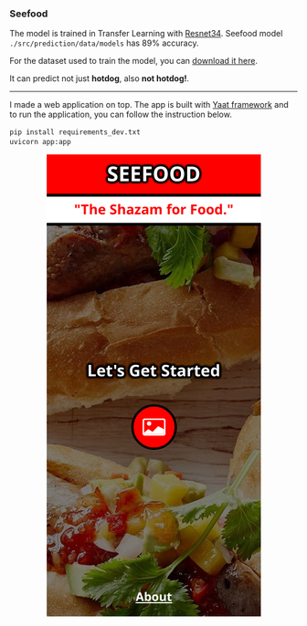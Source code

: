 ### Seefood

The model is trained in Transfer Learning with [Resnet34](https://towardsdatascience.com/understanding-and-visualizing-resnets-442284831be8). Seefood model `./src/prediction/data/models` has 89% accuracy.

For the dataset used to train the model, you can [download it here](https://www.kaggle.com/dansbecker/hot-dog-not-hot-dog).

It can predict not just **hotdog**, also **not hotdog!**.

---

I made a web application on top. The app is built with [Yaat framework](https://github.com/yaat-project/yaat) and to run the application, you can follow the instruction below.

```bash
pip install requirements_dev.txt
uvicorn app:app
```

<p align="center">
    <img src="https://raw.githubusercontent.com/the-robot/seefood/master/screenshots/homepage.png">
</p>
